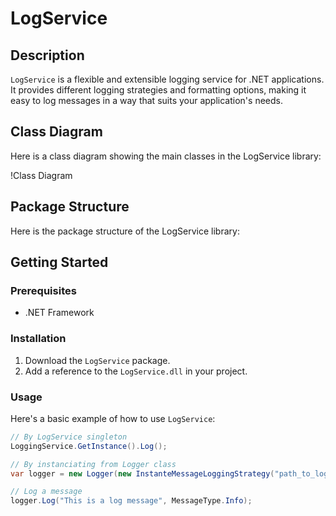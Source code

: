 # LogService

## Description

`LogService` is a flexible and extensible logging service for .NET applications. It provides different logging strategies and formatting options, making it easy to log messages in a way that suits your application's needs.

## Class Diagram

Here is a class diagram showing the main classes in the LogService library:

!Class Diagram

## Package Structure

Here is the package structure of the LogService library:



## Getting Started

### Prerequisites

- .NET Framework

### Installation

1. Download the `LogService` package.
2. Add a reference to the `LogService.dll` in your project.

### Usage

Here's a basic example of how to use `LogService`:

```csharp
// By LogService singleton
LoggingService.GetInstance().Log();

// By instanciating from Logger class
var logger = new Logger(new InstanteMessageLoggingStrategy("path_to_log_file"), new LogMessageFormatter());

// Log a message
logger.Log("This is a log message", MessageType.Info);
